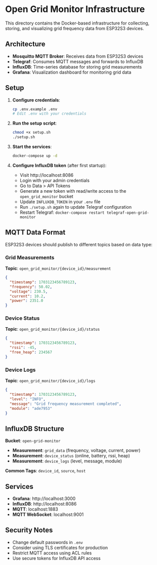 # Open Grid Monitor Infrastructure

This directory contains the Docker-based infrastructure for collecting, storing, and visualizing grid frequency data from ESP32S3 devices.

## Architecture

- **Mosquitto MQTT Broker**: Receives data from ESP32S3 devices
- **Telegraf**: Consumes MQTT messages and forwards to InfluxDB
- **InfluxDB**: Time-series database for storing grid measurements
- **Grafana**: Visualization dashboard for monitoring grid data

## Setup

1. **Configure credentials**:
   ```bash
   cp .env.example .env
   # Edit .env with your credentials
   ```

2. **Run the setup script**:
   ```bash
   chmod +x setup.sh
   ./setup.sh
   ```

3. **Start the services**:
   ```bash
   docker-compose up -d
   ```

4. **Configure InfluxDB token** (after first startup):
   - Visit http://localhost:8086
   - Login with your admin credentials
   - Go to Data > API Tokens
   - Generate a new token with read/write access to the `open_grid_monitor` bucket
   - Update `INFLUXDB_TOKEN` in your `.env` file
   - Run `./setup.sh` again to update Telegraf configuration
   - Restart Telegraf: `docker-compose restart telegraf-open-grid-monitor`

## MQTT Data Format

ESP32S3 devices should publish to different topics based on data type:

### Grid Measurements
**Topic**: `open_grid_monitor/{device_id}/measurement`
```json
{
  "timestamp": 1703123456789123,
  "frequency": 50.02,
  "voltage": 230.5,
  "current": 10.2,
  "power": 2351.0
}
```

### Device Status
**Topic**: `open_grid_monitor/{device_id}/status`
```json
{
  "timestamp": 1703123456789123,
  "rssi": -45,
  "free_heap": 234567
}
```

### Device Logs
**Topic**: `open_grid_monitor/{device_id}/logs`
```json
{
  "timestamp": 1703123456789123,
  "level": "INFO",
  "message": "Grid frequency measurement completed",
  "module": "ade7953"
}
```

## InfluxDB Structure

**Bucket**: `open-grid-monitor`
- **Measurement**: `grid_data` (frequency, voltage, current, power)
- **Measurement**: `device_status` (online, battery, rssi, heap)
- **Measurement**: `device_logs` (level, message, module)

**Common Tags**: `device_id`, `source`, `host`

## Services

- **Grafana**: http://localhost:3000
- **InfluxDB**: http://localhost:8086
- **MQTT**: localhost:1883
- **MQTT WebSocket**: localhost:9001

## Security Notes

- Change default passwords in `.env`
- Consider using TLS certificates for production
- Restrict MQTT access using ACL rules
- Use secure tokens for InfluxDB API access

